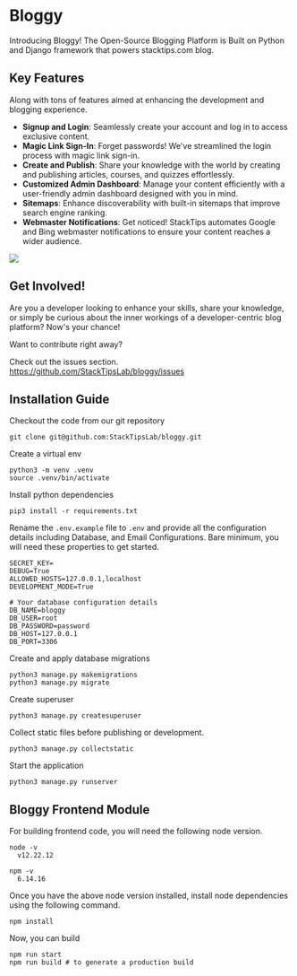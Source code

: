 # Bloggy

Introducing Bloggy! The Open-Source Blogging Platform is Built on Python and Django framework that powers stacktips.com blog.

## Key Features
Along with tons of features aimed at enhancing the development and blogging experience. 
* **Signup and Login**: Seamlessly create your account and log in to access exclusive content.
* **Magic Link Sign-In**: Forget passwords! We've streamlined the login process with magic link sign-in.
* **Create and Publish**: Share your knowledge with the world by creating and publishing articles, courses, and quizzes effortlessly.
* **Customized Admin Dashboard**: Manage your content efficiently with a user-friendly admin dashboard designed with you in mind.
* **Sitemaps**: Enhance discoverability with built-in sitemaps that improve search engine ranking.
* **Webmaster Notifications**: Get noticed! StackTips automates Google and Bing webmaster notifications to ensure your content reaches a wider audience.

![](https://res.cloudinary.com/practicaldev/image/fetch/s--ahvrJ22X--/c_imagga_scale,f_auto,fl_progressive,h_420,q_auto,w_1000/https://dev-to-uploads.s3.amazonaws.com/uploads/articles/djjung54zz5kanrsk9v2.jpeg)


## Get Involved!
Are you a developer looking to enhance your skills, share your knowledge, or simply be curious about the inner workings of a developer-centric blog platform? Now's your chance! 

Want to contribute right away? 

Check out the issues section. https://github.com/StackTipsLab/bloggy/issues

## Installation Guide
Checkout the code from our git repository

    git clone git@github.com:StackTipsLab/bloggy.git

Create a virtual env
   
```shell
python3 -m venv .venv
source .venv/bin/activate
```

Install python dependencies

```shell
pip3 install -r requirements.txt
```

Rename the `.env.example` file to `.env` and provide all the configuration details including Database, and Email Configurations. Bare minimum, you will need these properties to get started. 
```properties
SECRET_KEY=
DEBUG=True
ALLOWED_HOSTS=127.0.0.1,localhost
DEVELOPMENT_MODE=True

# Your database configuration details
DB_NAME=bloggy
DB_USER=root
DB_PASSWORD=password
DB_HOST=127.0.0.1
DB_PORT=3306
```

Create and apply database migrations

```shell
python3 manage.py makemigrations
python3 manage.py migrate
```

Create superuser

```shell
python3 manage.py createsuperuser
```


Collect static files before publishing or development.

```shell    
python3 manage.py collectstatic
```

Start the application

```shell
python3 manage.py runserver
```


## Bloggy Frontend Module

For building frontend code, you will need the following node version.

```shell
node -v
  v12.22.12
  
npm -v      
  6.14.16  
```

Once you have the above node version installed, install node dependencies using the following command.

```shell
npm install
```

Now, you can build 

```shell
npm run start
npm run build # to generate a production build
```
